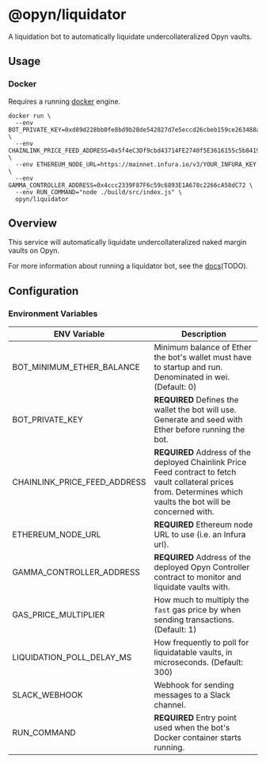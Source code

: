 # @opyn/liquidator

A liquidation bot to automatically liquidate undercollateralized Opyn vaults.

## Usage

### Docker

Requires a running [docker](https://docker.com) engine.

```
docker run \
  --env BOT_PRIVATE_KEY=0xd89d228bb0fe8bd9b28de542827d7e5eccd26cbeb159ce263488a6a54b88bdcf \
  --env CHAINLINK_PRICE_FEED_ADDRESS=0x5f4eC3Df9cbd43714FE2740f5E3616155c5b8419 \
  --env ETHEREUM_NODE_URL=https://mainnet.infura.io/v3/YOUR_INFURA_KEY \
  --env GAMMA_CONTROLLER_ADDRESS=0x4ccc2339F87F6c59c6893E1A678c2266cA58dC72 \
  --env RUN_COMMAND="node ./build/src/index.js" \
  opyn/liquidator
```

## Overview

This service will automatically liquidate undercollateralized naked margin vaults on Opyn.

For more information about running a liquidator bot, see the [docs]()(TODO).

## Configuration

### Environment Variables

| ENV Variable                 | Description                                                                                                                                                       |
| ---------------------------- | ----------------------------------------------------------------------------------------------------------------------------------------------------------------- |
| BOT_MINIMUM_ETHER_BALANCE    | Minimum balance of Ether the bot's wallet must have to startup and run. Denominated in wei. (Default: 0)                                                          |
| BOT_PRIVATE_KEY              | **REQUIRED** Defines the wallet the bot will use. Generate and seed with Ether before running the bot.                                                            |
| CHAINLINK_PRICE_FEED_ADDRESS | **REQUIRED** Address of the deployed Chainlink Price Feed contract to fetch vault collateral prices from. Determines which vaults the bot will be concerned with. |
| ETHEREUM_NODE_URL            | **REQUIRED** Ethereum node URL to use (i.e. an Infura url).                                                                                                       |
| GAMMA_CONTROLLER_ADDRESS     | **REQUIRED** Address of the deployed Opyn Controller contract to monitor and liquidate vaults with.                                                               |
| GAS_PRICE_MULTIPLIER         | How much to multiply the `fast` gas price by when sending transactions. (Default: 1)                                                                              |
| LIQUIDATION_POLL_DELAY_MS    | How frequently to poll for liquidatable vaults, in microseconds. (Default: 300)                                                                                   |
| SLACK_WEBHOOK                | Webhook for sending messages to a Slack channel.                                                                                                                  |
| RUN_COMMAND                  | **REQUIRED** Entry point used when the bot's Docker container starts running.                                                                                     |
